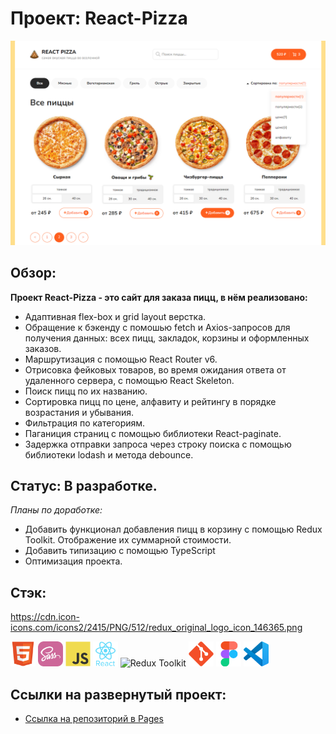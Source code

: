 # Проект: React-Pizza

![Превью проекта](https://github.com/RandyCheBro/imgs-for-README/blob/main/react-pizza.png)

## Обзор:

**Проект React-Pizza - это сайт для заказа пицц, в нём реализованo:**

- Адаптивная flex-box и grid layout верстка.
- Обращение к бэкенду с помошью fetch и Axios-запросов для получения данных: всех пицц, закладок, корзины и оформленных заказов.
- Маршрутизация с помощью React Router v6.
- Отрисовка фейковых товаров, во время ожидания ответа от удаленного сервера, с помощью React Skeleton.
- Поиск пицц по их названию.
- Сортировка пицц по цене, алфавиту и рейтингу в порядке возрастания и убывания.
- Фильтрация по категориям.
- Паганиция страниц с помощью библиотеки React-paginate.
- Задержка отправки запроса через строку поиска с помощью библиотеки lodash и метода debounce.

## Статус: В разработке.
  _Планы по доработке:_
- Добавить функционал добавления пицц в корзину с помощью Redux Toolkit. Отображение их суммарной стоимости.
- Добавить типизацию с помощью TypeScript
- Оптимизация проекта.

## Стэк:

https://cdn.icon-icons.com/icons2/2415/PNG/512/redux_original_logo_icon_146365.png

<div>
  <img src="https://raw.githubusercontent.com/devicons/devicon/1119b9f84c0290e0f0b38982099a2bd027a48bf1/icons/html5/html5-original.svg" title="HTML5" alt="HTML" width="40" height="40"/>

  <img src="https://github.com/tandpfun/skill-icons/blob/main/icons/Sass.svg" title="SCSS" alt="SCSS" width="40" height="40"/>

  <img src="https://raw.githubusercontent.com/devicons/devicon/1119b9f84c0290e0f0b38982099a2bd027a48bf1/icons/javascript/javascript-original.svg" title="JavaScript" alt="JavaScript" width="40" height="40"/>

  <img src="https://raw.githubusercontent.com/devicons/devicon/1119b9f84c0290e0f0b38982099a2bd027a48bf1/icons/react/react-original-wordmark.svg" title="React" alt="React" width="40" height="40"/>

  <img src="https://cdn.icon-icons.com/icons2/2415/PNG/512/redux_original_logo_icon_146365.png" title="Redux Toolkit" alt="Redux Toolkit" width="40" height="40"/>

  <img src="https://raw.githubusercontent.com/devicons/devicon/1119b9f84c0290e0f0b38982099a2bd027a48bf1/icons/git/git-original.svg" title="Git" alt="Git" width="40" height="40"/>

  <img src="https://raw.githubusercontent.com/devicons/devicon/1119b9f84c0290e0f0b38982099a2bd027a48bf1/icons/figma/figma-original.svg" title="Figma" alt="Figma" width="40" height="40"/>

  <img src="https://raw.githubusercontent.com/devicons/devicon/1119b9f84c0290e0f0b38982099a2bd027a48bf1/icons/vscode/vscode-original.svg" title="VSCode" alt="VSCode" width="40" height="40"/>
</div>

## Ссылки на развернутый проект:

- [Ссылка на репозиторий в Pages](https://randychebro.github.io/react-pizza/)
